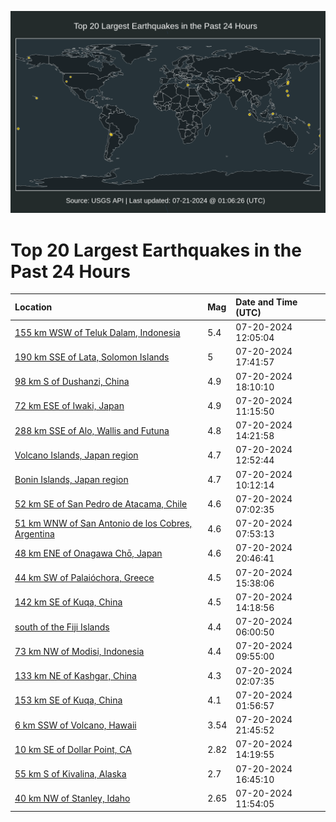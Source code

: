 ![Map](./map.png)

# Top 20 Largest Earthquakes in the Past 24 Hours

| Location | Mag | Date and Time (UTC) |
|:---|:---|:---|
| [155 km WSW of Teluk Dalam, Indonesia](https://earthquake.usgs.gov/earthquakes/eventpage/us7000n0gn) | 5.4 | 07-20-2024 12:05:04 |
| [190 km SSE of Lata, Solomon Islands](https://earthquake.usgs.gov/earthquakes/eventpage/us7000n0i2) | 5 | 07-20-2024 17:41:57 |
| [98 km S of Dushanzi, China](https://earthquake.usgs.gov/earthquakes/eventpage/us7000n0i8) | 4.9 | 07-20-2024 18:10:10 |
| [72 km ESE of Iwaki, Japan](https://earthquake.usgs.gov/earthquakes/eventpage/us7000n0gi) | 4.9 | 07-20-2024 11:15:50 |
| [288 km SSE of Alo, Wallis and Futuna](https://earthquake.usgs.gov/earthquakes/eventpage/us7000n0hb) | 4.8 | 07-20-2024 14:21:58 |
| [Volcano Islands, Japan region](https://earthquake.usgs.gov/earthquakes/eventpage/us7000n0gz) | 4.7 | 07-20-2024 12:52:44 |
| [Bonin Islands, Japan region](https://earthquake.usgs.gov/earthquakes/eventpage/us7000n0g8) | 4.7 | 07-20-2024 10:12:14 |
| [52 km SE of San Pedro de Atacama, Chile](https://earthquake.usgs.gov/earthquakes/eventpage/us7000n0fu) | 4.6 | 07-20-2024 07:02:35 |
| [51 km WNW of San Antonio de los Cobres, Argentina](https://earthquake.usgs.gov/earthquakes/eventpage/us7000n0fx) | 4.6 | 07-20-2024 07:53:13 |
| [48 km ENE of Onagawa Chō, Japan](https://earthquake.usgs.gov/earthquakes/eventpage/us7000n0iy) | 4.6 | 07-20-2024 20:46:41 |
| [44 km SW of Palaióchora, Greece](https://earthquake.usgs.gov/earthquakes/eventpage/us7000n0hk) | 4.5 | 07-20-2024 15:38:06 |
| [142 km SE of Kuqa, China](https://earthquake.usgs.gov/earthquakes/eventpage/us7000n0h9) | 4.5 | 07-20-2024 14:18:56 |
| [south of the Fiji Islands](https://earthquake.usgs.gov/earthquakes/eventpage/us7000n0fp) | 4.4 | 07-20-2024 06:00:50 |
| [73 km NW of Modisi, Indonesia](https://earthquake.usgs.gov/earthquakes/eventpage/us7000n0g7) | 4.4 | 07-20-2024 09:55:00 |
| [133 km NE of Kashgar, China](https://earthquake.usgs.gov/earthquakes/eventpage/us7000n0eu) | 4.3 | 07-20-2024 02:07:35 |
| [153 km SE of Kuqa, China](https://earthquake.usgs.gov/earthquakes/eventpage/us7000n0er) | 4.1 | 07-20-2024 01:56:57 |
| [6 km SSW of Volcano, Hawaii](https://earthquake.usgs.gov/earthquakes/eventpage/hv74347471) | 3.54 | 07-20-2024 21:45:52 |
| [10 km SE of Dollar Point, CA](https://earthquake.usgs.gov/earthquakes/eventpage/nc75037262) | 2.82 | 07-20-2024 14:19:55 |
| [55 km S of Kivalina, Alaska](https://earthquake.usgs.gov/earthquakes/eventpage/ak0249accph2) | 2.7 | 07-20-2024 16:45:10 |
| [40 km NW of Stanley, Idaho](https://earthquake.usgs.gov/earthquakes/eventpage/mb90057573) | 2.65 | 07-20-2024 11:54:05 |
